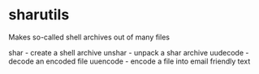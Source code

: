 # sharutils
Makes so-called shell archives out of many files

shar - create a shell archive
unshar - unpack a shar archive
uudecode - decode an encoded file
uuencode - encode a file into email friendly text
